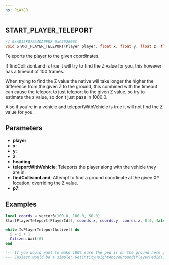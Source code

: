 ```yaml
---
ns: PLAYER
---
```

## START_PLAYER_TELEPORT

```c
// 0xAD15F075A4DA0FDE 0xC552E06C
void START_PLAYER_TELEPORT(Player player, float x, float y, float z, float heading, BOOL teleportWithVehicle, BOOL findCollisionLand, BOOL p7);
```

Teleports the player to the given coordinates.

If findCollisionLand is true it will try to find the Z value for you, this however has a timeout of 100 frames.

When trying to find the Z value the native will take longer the higher the difference from the given Z to the ground, this combined with the timeout can cause the teleport to just teleport to the given Z value, so try to estimate the z value, so don't just pass in 1000.0.

Also if you're in a vehicle and teleportWithVehicle is true it will not find the Z value for you.

## Parameters
* **player**: 
* **x**: 
* **y**: 
* **z**: 
* **heading**: 
* **teleportWithVehicle**: Teleports the player along with the vehicle they are in.
* **findCollisionLand**: Attempt to find a ground coordinate at the given XY location; overriding the Z value.
* **p7**: 

## Examples

```lua
local coords = vector3(100.0, 100.0, 50.0)
StartPlayerTeleport(PlayerId(), coords.x, coords.y, coords.z, 0.0, false, true, true)

while IsPlayerTeleportActive() do
  i = i + 1
  Citizen.Wait(0)
end

--- If you would want to make 100% sure the ped is on the ground here you would have to do some additional checks here
--- Easiest would be a simple: GetEntityHeightAboveGround(PlayerPedId())
```
